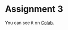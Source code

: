 # Assignment 3

You can see it on [Colab](https://colab.research.google.com/drive/1T6woQAnZ9Vd1FtfoHko3eFBduotgZeTB).
